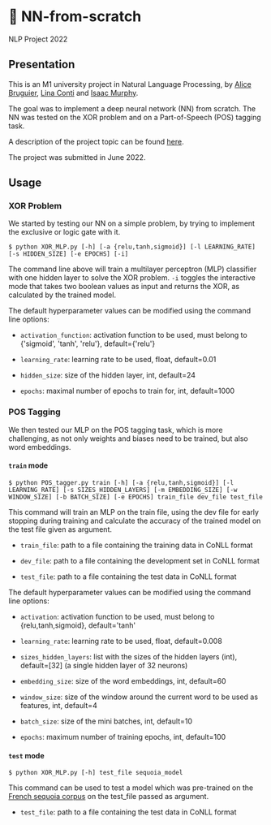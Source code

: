 # :brain: NN-from-scratch 
NLP Project 2022

## Presentation

This is an M1 university project in Natural Language Processing, by [Alice Bruguier](https://github.com/MichStrogoff), [Lina Conti](https://github.com/lina-conti) and [Isaac Murphy](https://github.com/isaac-murphy).

The goal was to implement a deep neural network (NN) from scratch. The NN was tested on the XOR problem and on a Part-of-Speech (POS) tagging task.  

A description of the project topic can be found [here](http://www.linguist.univ-paris-diderot.fr/~mcandito/projetsLI/projetsLI2122/en_m1_projects.htm).

The project was submitted in June 2022.


## Usage

### XOR Problem

We started by testing our NN on a simple problem, by trying to implement the exclusive or logic gate with it.

```
$ python XOR_MLP.py [-h] [-a {relu,tanh,sigmoid}] [-l LEARNING_RATE] [-s HIDDEN_SIZE] [-e EPOCHS] [-i]
```

The command line above will train a multilayer perceptron (MLP) classifier with one hidden layer to solve the XOR problem. `-i` toggles the interactive mode that takes two boolean values as input and returns the XOR, as calculated by the trained model.

The default hyperparameter values can be modified using the command line options:

- `activation_function`: activation function to be used, must belong to {'sigmoid', 'tanh', 'relu'}, default={'relu'}

- `learning_rate`: learning rate to be used, float, default=0.01

- `hidden_size`: size of the hidden layer, int, default=24

- `epochs`: maximal number of epochs to train for, int, default=1000


### POS Tagging

We then tested our MLP on the POS tagging task, which is more challenging, as not only weights and biases need to be trained, but also word embeddings.


#### `train` mode

```
$ python POS_tagger.py train [-h] [-a {relu,tanh,sigmoid}] [-l LEARNING_RATE] [-s SIZES_HIDDEN_LAYERS] [-m EMBEDDING_SIZE] [-w WINDOW_SIZE] [-b BATCH_SIZE] [-e EPOCHS] train_file dev_file test_file
```

This command will train an MLP on the train file, using the dev file for early stopping during training and calculate the accuracy of the trained model on the test file given as argument. 

- `train_file`: path to a file containing the training data in CoNLL format

- `dev_file`: path to a file containing the development set in CoNLL format

- `test_file`: path to a file containing the test data in CoNLL format

The default hyperparameter values can be modified using the command line options:

- `activation`: activation function to be used, must belong to {relu,tanh,sigmoid}, default='tanh'

- `learning_rate`: learning rate to be used, float, default=0.008

- `sizes_hidden_layers`: list with the sizes of the hidden layers (int), default=[32] (a single hidden layer of 32 neurons)

- `embedding_size`: size of the word embeddings, int, default=60

- `window_size`: size of the window around the current word to be used as features, int, default=4

- `batch_size`: size of the mini batches, int, default=10

- `epochs`: maximum number of training epochs, int, default=100


#### `test` mode

```
$ python XOR_MLP.py [-h] test_file sequoia_model
```

This command can be used to test a model which was pre-trained on the [French sequoia corpus](https://deep-sequoia.inria.fr/) on the test_file passed as argument.

- `test_file`: path to a file containing the test data in CoNLL format
